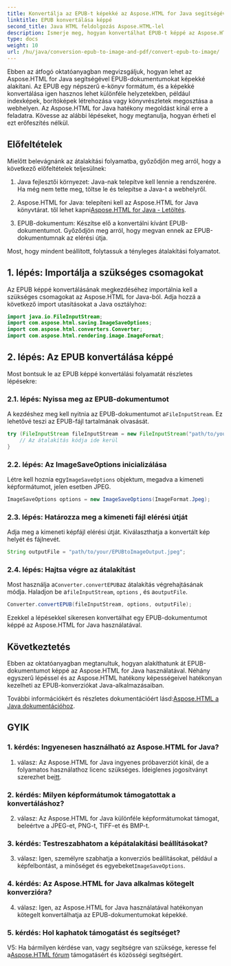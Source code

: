 ```yaml
---
title: Konvertálja az EPUB-t képekké az Aspose.HTML for Java segítségével
linktitle: EPUB konvertálása képpé
second_title: Java HTML feldolgozás Aspose.HTML-lel
description: Ismerje meg, hogyan konvertálhat EPUB-t képpé az Aspose.HTML for Java használatával. Egyszerű, lépésenkénti útmutató a hatékony konverziókhoz.
type: docs
weight: 10
url: /hu/java/conversion-epub-to-image-and-pdf/convert-epub-to-image/
---
```

Ebben az átfogó oktatóanyagban megvizsgáljuk, hogyan lehet az Aspose.HTML for Java segítségével EPUB-dokumentumokat képekké alakítani. Az EPUB egy népszerű e-könyv formátum, és a képekké konvertálása igen hasznos lehet különféle helyzetekben, például indexképek, borítóképek létrehozása vagy könyvrészletek megosztása a webhelyen. Az Aspose.HTML for Java hatékony megoldást kínál erre a feladatra. Kövesse az alábbi lépéseket, hogy megtanulja, hogyan érheti el ezt erőfeszítés nélkül.

## Előfeltételek

Mielőtt belevágnánk az átalakítási folyamatba, győződjön meg arról, hogy a következő előfeltételek teljesülnek:

1. Java fejlesztői környezet: Java-nak telepítve kell lennie a rendszerére. Ha még nem tette meg, töltse le és telepítse a Java-t a webhelyről.

2.  Aspose.HTML for Java: telepíteni kell az Aspose.HTML for Java könyvtárat. től lehet kapni[Aspose.HTML for Java - Letöltés](https://releases.aspose.com/html/java/).

3. EPUB-dokumentum: Készítse elő a konvertálni kívánt EPUB-dokumentumot. Győződjön meg arról, hogy megvan ennek az EPUB-dokumentumnak az elérési útja.

Most, hogy mindent beállított, folytassuk a tényleges átalakítási folyamatot.

## 1. lépés: Importálja a szükséges csomagokat

Az EPUB képpé konvertálásának megkezdéséhez importálnia kell a szükséges csomagokat az Aspose.HTML for Java-ból. Adja hozzá a következő import utasításokat a Java osztályhoz:

```java
import java.io.FileInputStream;
import com.aspose.html.saving.ImageSaveOptions;
import com.aspose.html.converters.Converter;
import com.aspose.html.rendering.image.ImageFormat;
```

## 2. lépés: Az EPUB konvertálása képpé

Most bontsuk le az EPUB képpé konvertálási folyamatát részletes lépésekre:

### 2.1. lépés: Nyissa meg az EPUB-dokumentumot

 A kezdéshez meg kell nyitnia az EPUB-dokumentumot a`FileInputStream`. Ez lehetővé teszi az EPUB-fájl tartalmának olvasását.

```java
try (FileInputStream fileInputStream = new FileInputStream("path/to/your/input.epub")) {
    // Az átalakítás kódja ide kerül
}
```

### 2.2. lépés: Az ImageSaveOptions inicializálása

 Létre kell hoznia egy`ImageSaveOptions` objektum, megadva a kimeneti képformátumot, jelen esetben JPEG.

```java
ImageSaveOptions options = new ImageSaveOptions(ImageFormat.Jpeg);
```

### 2.3. lépés: Határozza meg a kimeneti fájl elérési útját

Adja meg a kimeneti képfájl elérési útját. Kiválaszthatja a konvertált kép helyét és fájlnevét.

```java
String outputFile = "path/to/your/EPUBtoImageOutput.jpeg";
```

### 2.4. lépés: Hajtsa végre az átalakítást

 Most használja a`Converter.convertEPUB`az átalakítás végrehajtásának módja. Haladjon be a`fileInputStream`, `options` , és a`outputFile`.

```java
Converter.convertEPUB(fileInputStream, options, outputFile);
```

Ezekkel a lépésekkel sikeresen konvertálhat egy EPUB-dokumentumot képpé az Aspose.HTML for Java használatával.

## Következtetés

Ebben az oktatóanyagban megtanultuk, hogyan alakíthatunk át EPUB-dokumentumot képpé az Aspose.HTML for Java használatával. Néhány egyszerű lépéssel és az Aspose.HTML hatékony képességeivel hatékonyan kezelheti az EPUB-konverziókat Java-alkalmazásaiban.

 További információkért és részletes dokumentációért lásd:[Aspose.HTML a Java dokumentációhoz](https://reference.aspose.com/html/java/).

## GYIK

### 1. kérdés: Ingyenesen használható az Aspose.HTML for Java?

 1. válasz: Az Aspose.HTML for Java ingyenes próbaverziót kínál, de a folyamatos használathoz licenc szükséges. Ideiglenes jogosítványt szerezhet be[itt](https://purchase.aspose.com/temporary-license/).

### 2. kérdés: Milyen képformátumok támogatottak a konvertáláshoz?

2. válasz: Az Aspose.HTML for Java különféle képformátumokat támogat, beleértve a JPEG-et, PNG-t, TIFF-et és BMP-t.

### 3. kérdés: Testreszabhatom a képátalakítási beállításokat?

 3. válasz: Igen, személyre szabhatja a konverziós beállításokat, például a képfelbontást, a minőséget és egyebeket`ImageSaveOptions`.

### 4. kérdés: Az Aspose.HTML for Java alkalmas kötegelt konverzióra?

4. válasz: Igen, az Aspose.HTML for Java használatával hatékonyan kötegelt konvertálhatja az EPUB-dokumentumokat képekké.

### 5. kérdés: Hol kaphatok támogatást és segítséget?

 V5: Ha bármilyen kérdése van, vagy segítségre van szüksége, keresse fel a[Aspose.HTML fórum](https://forum.aspose.com/) támogatásért és közösségi segítségért.